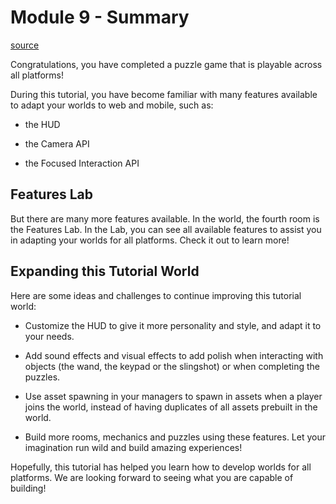# Module 9 - Summary

[source](https://developers.meta.com/horizon-worlds/learn/documentation/tutorial-worlds/developing-for-web-and-mobile-players-tutorial/module-9-summary)

Congratulations, you have completed a puzzle game that is playable across all platforms!

During this tutorial, you have become familiar with many features available to adapt your worlds to web and mobile, such as:

*   the HUD

*   the Camera API

*   the Focused Interaction API

## Features Lab

But there are many more features available. In the world, the fourth room is the Features Lab. In the Lab, you can see all available features to assist you in adapting your worlds for all platforms. Check it out to learn more!

## Expanding this Tutorial World

Here are some ideas and challenges to continue improving this tutorial world:

*   Customize the HUD to give it more personality and style, and adapt it to your needs.

*   Add sound effects and visual effects to add polish when interacting with objects (the wand, the keypad or the slingshot) or when completing the puzzles.

*   Use asset spawning in your managers to spawn in assets when a player joins the world, instead of having duplicates of all assets prebuilt in the world.

*   Build more rooms, mechanics and puzzles using these features. Let your imagination run wild and build amazing experiences!

Hopefully, this tutorial has helped you learn how to develop worlds for all platforms. We are looking forward to seeing what you are capable of building!

 

 

 

 

 

 

 

 

 

 

 

 

 

 

 

 

 

 

 

 

 

 

 

 

 

 

 

 

 

 

 

 

 

 

 

 

 

 

 

 

 

 

 

 

 